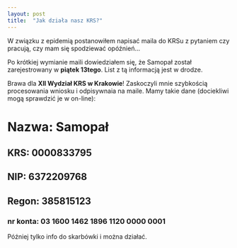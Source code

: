 ```yaml
---
layout: post
title:  "Jak działa nasz KRS?"
---
```


W związku z epidemią postanowiłem napisać maila do KRSu z pytaniem czy pracują, czy mam się spodziewać opóźnień...

Po krótkiej wymianie maili dowiedziałem się, że Samopał został zarejestrowany w __piątek 13tego__. List z tą informacją jest w drodze.

Brawa dla __XII Wydział KRS w Krakowie__! Zaskoczyli mnie szybkością procesowania wniosku i odpisywnaia na maile. Mamy takie dane (dociekliwi mogą sprawdzić je w on-line):

# Nazwa: Samopał
## KRS: 0000833795
## NIP: 6372209768
## Regon: 385815123
### nr konta: 03 1600 1462 1896 1120 0000 0001

 
Później tylko info do skarbówki i można działać.
